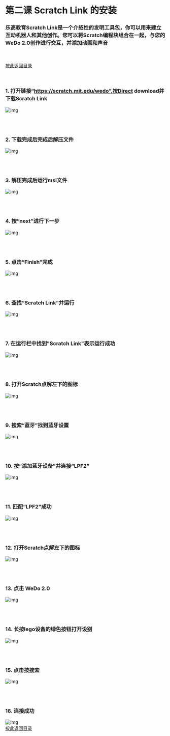 ﻿# 第二课 Scratch Link 的安装
### 乐高教育Scratch Link是一个介绍性的发明工具包，你可以用来建立互动机器人和其他创作。您可以将Scratch编程块组合在一起，与您的WeDo 2.0创作进行交互，并添加动画和声音

<br><br>
[按此返回目录](README.md)<br>
<br><br>

### 1. 打开链接“https://scratch.mit.edu/wedo”,按Direct download并下载Scratch Link 

![img](/Scratch/resource/unit2_01.png)

<br><br>

### 2. 下载完成后完成后解压文件

![img](/Scratch/resource/unit2_02.png)

<br><br>

### 3. 解压完成后运行msi文件

![img](/Scratch/resource/unit2_03.png)

<br><br>

### 4. 按“next”进行下一步

![img](/Scratch/resource/unit2_04.png)

<br><br>

### 5. 点击“Finish”完成

![img](/Scratch/resource/unit2_05.png)

<br><br>

### 6. 查找“Scratch Link”并运行

![img](/Scratch/resource/unit2_06.png)

<br><br>

### 7. 在运行栏中找到"Scratch Link"表示运行成功

![img](/Scratch/resource/unit2_07.png)

<br><br>

### 8. 打开Scratch点解左下的图标

![img](/Scratch/resource/unit2_08.png)

<br><br>

### 9. 搜索“蓝牙”找到蓝牙设置

![img](/Scratch/resource/unit2_20.png)

<br><br>

### 10. 按“添加蓝牙设备”并连接“LPF2”

![img](/Scratch/resource/unit2_21.png)

<br><br>

### 11. 匹配“LPF2”成功

![img](/Scratch/resource/unit2_22.png)


<br><br>

### 12. 打开Scratch点解左下的图标

![img](/Scratch/resource/unit2_08.png)

<br><br>

### 13. 点击 WeDo 2.0

![img](/Scratch/resource/unit2_09.png)

<br><br>

### 14. 长按lego设备的绿色按钮打开设别

![img](/Scratch/resource/unit2_11.png)

<br><br>

### 15. 点击按搜索

![img](/Scratch/resource/unit2_10.png)

<br><br>

### 16. 连接成功

![img](/Scratch/resource/unit2_12.png)
<br>
[按此返回目录](unit3.md)<br>